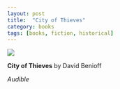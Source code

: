 ```yaml
---
layout: post
title:  "City of Thieves"
category: books
tags: [books, fiction, historical]
---
```


<a target="_blank"  href="https://www.amazon.com/gp/product/0452295297/ref=as_li_tl?ie=UTF8&camp=1789&creative=9325&creativeASIN=0452295297&linkCode=as2&tag=42models-20&linkId=36e241b196393986b6a0486a57d171ff"><img border="0" src="//ws-na.amazon-adsystem.com/widgets/q?_encoding=UTF8&MarketPlace=US&ASIN=0452295297&ServiceVersion=20070822&ID=AsinImage&WS=1&Format=_SL250_&tag=42models-20" ></a><img src="//ir-na.amazon-adsystem.com/e/ir?t=42models-20&l=am2&o=1&a=0452295297" width="1" height="1" border="0" alt="" style="border:none !important; margin:0px !important;" />

**City of Thieves** by David Benioff

*Audible*

